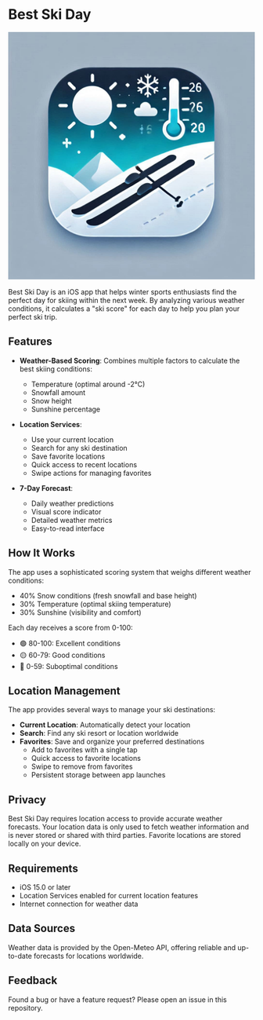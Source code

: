 # Best Ski Day

![appstoreicon](BestSkiDay/Assets.xcassets/AppIcon.appiconset/appstore%201.png)

Best Ski Day is an iOS app that helps winter sports enthusiasts find the perfect day for skiing within the next week. By analyzing various weather conditions, it calculates a "ski score" for each day to help you plan your perfect ski trip.

## Features

- **Weather-Based Scoring**: Combines multiple factors to calculate the best skiing conditions:
  - Temperature (optimal around -2°C)
  - Snowfall amount
  - Snow height
  - Sunshine percentage

- **Location Services**:
  - Use your current location
  - Search for any ski destination
  - Save favorite locations
  - Quick access to recent locations
  - Swipe actions for managing favorites

- **7-Day Forecast**:
  - Daily weather predictions
  - Visual score indicator
  - Detailed weather metrics
  - Easy-to-read interface

## How It Works

The app uses a sophisticated scoring system that weighs different weather conditions:
- 40% Snow conditions (fresh snowfall and base height)
- 30% Temperature (optimal skiing temperature)
- 30% Sunshine (visibility and comfort)

Each day receives a score from 0-100:
- 🟢 80-100: Excellent conditions
- 🟡 60-79: Good conditions
- 🔴 0-59: Suboptimal conditions

## Location Management

The app provides several ways to manage your ski destinations:
- **Current Location**: Automatically detect your location
- **Search**: Find any ski resort or location worldwide
- **Favorites**: Save and organize your preferred destinations
  - Add to favorites with a single tap
  - Quick access to favorite locations
  - Swipe to remove from favorites
  - Persistent storage between app launches

## Privacy

Best Ski Day requires location access to provide accurate weather forecasts. Your location data is only used to fetch weather information and is never stored or shared with third parties. Favorite locations are stored locally on your device.

## Requirements

- iOS 15.0 or later
- Location Services enabled for current location features
- Internet connection for weather data

## Data Sources

Weather data is provided by the Open-Meteo API, offering reliable and up-to-date forecasts for locations worldwide.

## Feedback

Found a bug or have a feature request? Please open an issue in this repository.
